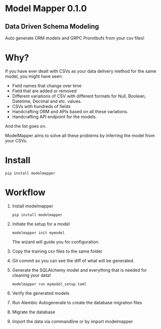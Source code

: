 # Model Mapper 0.1.0

## Data Driven Schema Modeling

Auto generate ORM models and GRPC Prorotbufs from your csv files!

# Why?

If you have ever dealt with CSVs as your data delivery method for the same model, you might have seen:

- Field names that change over time
- Field that are added or removed
- Different variations of CSV with different formats for Null, Boolean, Datetime, Decimal and etc. values.
- CSVs with hundreds of fields
- Handcrafting ORM and APIs based on all these variations.
- Handcrafting API endpoint for the models.

And the list goes on.

ModelMapper aims to solve all these problems by inferring the model from your CSVs.


# Install

`pip install modelmapper`


# Workflow

1. Install modelmapper

    `pip install modelmapper`

2. Initiate the setup for a model

    `modelmapper init mymodel`

    The wizard will guide you for configuration.

3. Copy the training csv files to the same folder

4. Git commit so you can see the diff of what will be generated.

5. Generate the SQLAlchemy model and everything that is needed for cleaning your data!

    `modelmapper run mymodel_setup.toml`

6. Verify the generated models

7. Run Alembic Autogenerate to create the database migration files

8. Migrate the database

9. Import the data via commandline or by import modelmapper
